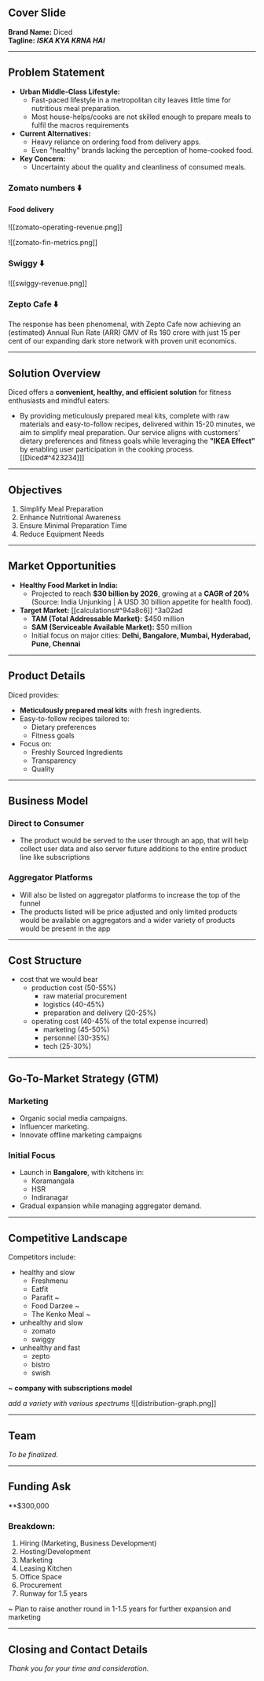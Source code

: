 ## Cover Slide
**Brand Name:** Diced  
**Tagline:** ***ISKA KYA KRNA HAI***

---

## Problem Statement
- **Urban Middle-Class Lifestyle:**
	- Fast-paced lifestyle in a metropolitan city leaves little time for nutritious meal preparation.  
	- Most house-helps/cooks are not skilled enough to prepare meals to fulfil the macros requirements
- **Current Alternatives:**
	- Heavy reliance on ordering food from delivery apps.
	- Even "healthy" brands lacking the perception of home-cooked food.  
- **Key Concern:**  
	- Uncertainty about the quality and cleanliness of consumed meals.

### Zomato numbers ⬇️
#### Food delivery
![[zomato-operating-revenue.png]]

![[zomato-fin-metrics.png]]

### Swiggy ⬇️
![[swiggy-revenue.png]]

### Zepto Cafe ⬇️
 The response has been phenomenal, with Zepto Cafe now achieving an (estimated) Annual Run Rate (ARR) GMV of Rs 160 crore with just 15 per cent of our expanding dark store network with proven unit economics.

---
## Solution Overview
Diced offers a **convenient, healthy, and efficient solution** for fitness enthusiasts and mindful eaters:  
- By providing meticulously prepared meal kits, complete with raw materials and easy-to-follow recipes, delivered within 15-20 minutes, we aim to simplify meal preparation. Our service aligns with customers' dietary preferences and fitness goals while leveraging the **"IKEA Effect"** by enabling user participation in the cooking process.  [[Diced#^423234]]]

---

## Objectives
1. Simplify Meal Preparation  
2. Enhance Nutritional Awareness  
3. Ensure Minimal Preparation Time  
4. Reduce Equipment Needs  

---

## Market Opportunities
- **Healthy Food Market in India:**  
	- Projected to reach **$30 billion by 2026**, growing at a **CAGR of 20%** (Source: India Unjunking | A USD 30 billion appetite for health food).  
- **Target Market:**  [[calculations#^94a8c6]]   ^3a02ad
	- **TAM (Total Addressable Market):** $450 million  
	- **SAM (Serviceable Available Market):** $50 million  
	- Initial focus on major cities: **Delhi, Bangalore, Mumbai, Hyderabad, Pune, Chennai**  

---

## Product Details
Diced provides:  
- **Meticulously prepared meal kits** with fresh ingredients.  
- Easy-to-follow recipes tailored to:  
	- Dietary preferences  
	- Fitness goals  
- Focus on:  
	- Freshly Sourced Ingredients
	- Transparency  
	- Quality  

---

## Business Model
### Direct to Consumer
- The product would be served to the user through an app, that will help collect user data and also server future additions to the entire product line like subscriptions 

### Aggregator Platforms
- Will also be listed on aggregator platforms to increase the top of the funnel
- The products listed will be price adjusted and only limited products would be available on aggregators and a wider variety of products would be present in the app

---

## Cost Structure
- cost that we would bear
	- production cost (50-55%)
		- raw material procurement 
		- logistics (40-45%)
		- preparation and delivery (20-25%)
	- operating cost (40-45% of the total expense incurred) 
		- marketing (45-50%)
		- personnel (30-35%)
		- tech (25-30%)
---

## Go-To-Market Strategy (GTM)
### Marketing
- Organic social media campaigns.  
- Influencer marketing.  
- Innovate offline marketing campaigns 

### Initial Focus
- Launch in **Bangalore**, with kitchens in:  
	- Koramangala  
	- HSR  
	- Indiranagar  
- Gradual expansion while managing aggregator demand.  

---

## Competitive Landscape
Competitors include:  
- healthy and slow
	- Freshmenu  
	- Eatfit  
	- Parafit  ~
	- Food Darzee  ~
	- The Kenko Meal ~
- unhealthy and slow
	- zomato
	- swiggy
- unhealthy and fast
	- zepto
	- bistro
	- swish

**~ company with subscriptions model**


*add a variety with various spectrums*
![[distribution-graph.png]]
 
---

## Team
_To be finalized._  

---

## Funding Ask
**$300,000
### Breakdown:
1. Hiring (Marketing, Business Development)  
2. Hosting/Development  
3. Marketing  
4. Leasing Kitchen  
5. Office Space  
6. Procurement  
7. Runway for 1.5 years  

~ Plan to raise another round in 1-1.5 years for further expansion and marketing

---

## Closing and Contact Details
_Thank you for your time and consideration._
